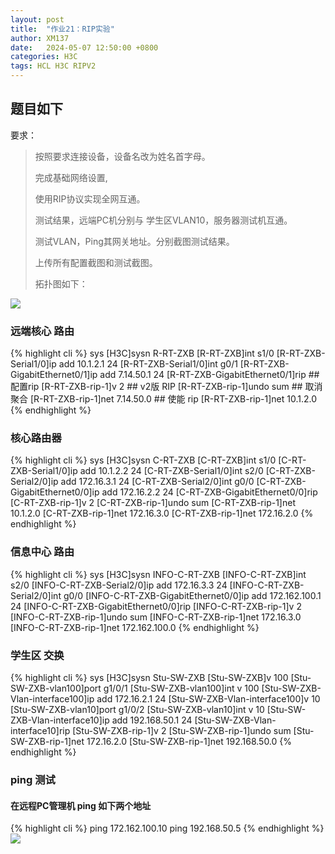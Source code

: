 ```yaml
---
layout: post
title:  "作业21：RIP实验"
author: XM137
date:   2024-05-07 12:50:00 +0800
categories: H3C
tags: HCL H3C RIPV2
---
```

## 题目如下
要求：
> 
> 按照要求连接设备，设备名改为姓名首字母。
> 
> 完成基础网络设置,
> 
> 使用RIP协议实现全网互通。
> 
> 测试结果，远端PC机分别与 学生区VLAN10，服务器测试机互通。
> 
> 测试VLAN，Ping其网关地址。分别截图测试结果。
> 
> 上传所有配置截图和测试截图。
> 
> 拓扑图如下：
> 
> 
![](https://p.ananas.chaoxing.com/star3/origin/683afb68d39d8f74cd06f079ddd7dd56.png)

### 远端核心 路由
{% highlight cli %}
<H3C>sys
[H3C]sysn R-RT-ZXB
[R-RT-ZXB]int s1/0
[R-RT-ZXB-Serial1/0]ip add 10.1.2.1 24
[R-RT-ZXB-Serial1/0]int g0/1
[R-RT-ZXB-GigabitEthernet0/1]ip add 7.14.50.1 24
[R-RT-ZXB-GigabitEthernet0/1]rip ## 配置rip
[R-RT-ZXB-rip-1]v 2 ## v2版 RIP
[R-RT-ZXB-rip-1]undo sum ## 取消聚合
[R-RT-ZXB-rip-1]net 7.14.50.0 ## 使能 rip
[R-RT-ZXB-rip-1]net 10.1.2.0
{% endhighlight %}

### 核心路由器
{% highlight cli %}
<H3C>sys
[H3C]sysn C-RT-ZXB
[C-RT-ZXB]int s1/0
[C-RT-ZXB-Serial1/0]ip add 10.1.2.2 24
[C-RT-ZXB-Serial1/0]int s2/0
[C-RT-ZXB-Serial2/0]ip add 172.16.3.1 24
[C-RT-ZXB-Serial2/0]int g0/0
[C-RT-ZXB-GigabitEthernet0/0]ip add 172.16.2.2 24
[C-RT-ZXB-GigabitEthernet0/0]rip
[C-RT-ZXB-rip-1]v 2
[C-RT-ZXB-rip-1]undo sum
[C-RT-ZXB-rip-1]net 10.1.2.0
[C-RT-ZXB-rip-1]net 172.16.3.0
[C-RT-ZXB-rip-1]net 172.16.2.0
{% endhighlight %}

### 信息中心 路由
{% highlight cli %}
<H3C>sys
[H3C]sysn INFO-C-RT-ZXB
[INFO-C-RT-ZXB]int s2/0
[INFO-C-RT-ZXB-Serial2/0]ip add 172.16.3.3 24
[INFO-C-RT-ZXB-Serial2/0]int g0/0
[INFO-C-RT-ZXB-GigabitEthernet0/0]ip add 172.162.100.1 24
[INFO-C-RT-ZXB-GigabitEthernet0/0]rip
[INFO-C-RT-ZXB-rip-1]v 2
[INFO-C-RT-ZXB-rip-1]undo sum
[INFO-C-RT-ZXB-rip-1]net 172.16.3.0
[INFO-C-RT-ZXB-rip-1]net 172.162.100.0
{% endhighlight %}

### 学生区 交换
{% highlight cli %}
<H3C>sys
[H3C]sysn Stu-SW-ZXB
[Stu-SW-ZXB]v 100
[Stu-SW-ZXB-vlan100]port g1/0/1
[Stu-SW-ZXB-vlan100]int v 100
[Stu-SW-ZXB-Vlan-interface100]ip add 172.16.2.1 24
[Stu-SW-ZXB-Vlan-interface100]v 10
[Stu-SW-ZXB-vlan10]port g1/0/2
[Stu-SW-ZXB-vlan10]int v 10
[Stu-SW-ZXB-Vlan-interface10]ip add 192.168.50.1 24
[Stu-SW-ZXB-Vlan-interface10]rip
[Stu-SW-ZXB-rip-1]v 2
[Stu-SW-ZXB-rip-1]undo sum
[Stu-SW-ZXB-rip-1]net 172.16.2.0
[Stu-SW-ZXB-rip-1]net 192.168.50.0
{% endhighlight %}

### ping 测试
#### 在远程PC管理机 ping 如下两个地址
{% highlight cli %}
<H3C>ping 172.162.100.10
<H3C>ping 192.168.50.5
{% endhighlight %}
![](https://p.ananas.chaoxing.com/star3/origin/f9984b13e2c86274244037cae19aee04.png)